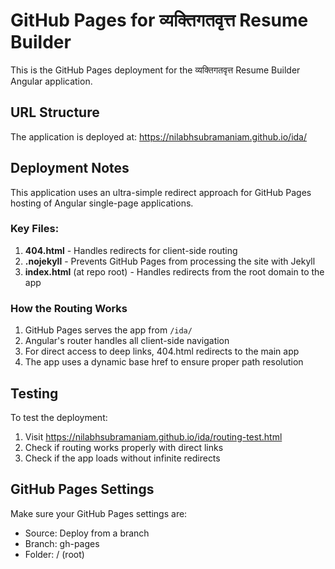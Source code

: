 # GitHub Pages for व्यक्तिगतवृत्त Resume Builder

This is the GitHub Pages deployment for the व्यक्तिगतवृत्त Resume Builder Angular application.

## URL Structure

The application is deployed at: https://nilabhsubramaniam.github.io/ida/

## Deployment Notes

This application uses an ultra-simple redirect approach for GitHub Pages hosting of Angular single-page applications.

### Key Files:

1. **404.html** - Handles redirects for client-side routing
2. **.nojekyll** - Prevents GitHub Pages from processing the site with Jekyll
3. **index.html** (at repo root) - Handles redirects from the root domain to the app 

### How the Routing Works

1. GitHub Pages serves the app from `/ida/`
2. Angular's router handles all client-side navigation
3. For direct access to deep links, 404.html redirects to the main app
4. The app uses a dynamic base href to ensure proper path resolution

## Testing

To test the deployment:
1. Visit https://nilabhsubramaniam.github.io/ida/routing-test.html
2. Check if routing works properly with direct links
3. Check if the app loads without infinite redirects

## GitHub Pages Settings

Make sure your GitHub Pages settings are:
- Source: Deploy from a branch
- Branch: gh-pages
- Folder: / (root)
